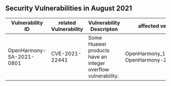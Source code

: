 ## Security Vulnerabilities in August 2021


| Vulnerability ID | related Vulnerability | Vulnerability Descripton | affected versions | affected projects| fix link | reference |
| -------- |-------- | -------- | ----------- | ----------- | -------- | ------- |
|OpenHarmony-SA-2021-0801 | CVE-2021-22441| Some Huawei products have an integer overflow vulnerability.|OpenHarmony_1.0.1_release<br>OpenHarmony-2.0-Canary|drivers_adapter_khdf_linux|   [Link1](https://gitee.com/openharmony/drivers_adapter_khdf_linux/pulls/28/files) [Link2](https://gitee.com/openharmony/drivers_adapter_khdf_linux/pulls/27)|[Link](https://device.harmonyos.com/en/docs/security/update/security-bulletins-202108-0000001180965965)|
